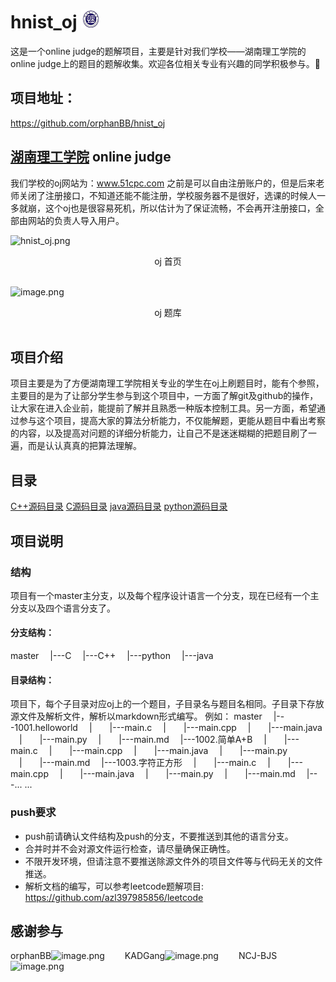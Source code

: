 # hnist_oj <a href="http://www.hnist.cn"><img src="hnist_logo.png" style="width:30px;"></a>




这是一个online judge的题解项目，主要是针对我们学校——湖南理工学院的online judge上的题目的题解收集。欢迎各位相关专业有兴趣的同学积极参与。🙏

## 项目地址：
https://github.com/orphanBB/hnist_oj

## [湖南理工学院](http://www.hnist.cn) online judge
我们学校的oj网站为：www.51cpc.com
之前是可以自由注册账户的，但是后来老师关闭了注册接口，不知道还能不能注册，学校服务器不是很好，选课的时候人一多就崩，这个oj也是很容易死机，所以估计为了保证流畅，不会再开注册接口，全部由网站的负责人导入用户。

![hnist_oj.png](http://47.106.131.194:8090/upload/2020/2/hnist_oj-b090ae5ef93b4473aa79f1607122a5c7.png)
<center>oj 首页</center><br />

![image.png](http://47.106.131.194:8090/upload/2020/2/image-1dd2944b9eaf4000aef281619a2063cc.png)
<center>oj 题库</center><br />

## 项目介绍

项目主要是为了方便湖南理工学院相关专业的学生在oj上刷题目时，能有个参照，主要目的是为了让部分学生参与到这个项目中，一方面了解git及github的操作，让大家在进入企业前，能提前了解并且熟悉一种版本控制工具。另一方面，希望通过参与这个项目，提高大家的算法分析能力，不仅能解题，更能从题目中看出考察的内容，以及提高对问题的详细分析能力，让自己不是迷迷糊糊的把题目刷了一遍，而是认认真真的把算法理解。

## 目录

[C++源码目录](https://github.com/orphanBB/hnist_oj/tree/cpp)
[C源码目录](https://github.com/orphanBB/hnist_oj/tree/c)
[java源码目录](https://github.com/orphanBB/hnist_oj/tree/java)
[python源码目录](https://github.com/orphanBB/hnist_oj/tree/python)

## 项目说明

### 结构
项目有一个master主分支，以及每个程序设计语言一个分支，现在已经有一个主分支以及四个语言分支了。
#### 分支结构：
master
&emsp;|---C
&emsp;|---C++
&emsp;|---python
&emsp;|---java

#### 目录结构：
项目下，每个子目录对应oj上的一个题目，子目录名与题目名相同。子目录下存放源文件及解析文件，解析以markdown形式编写。
例如：
master
&emsp;|---1001.helloworld
&emsp;|&emsp;&emsp;|---main.c
&emsp;|&emsp;&emsp;|---main.cpp
&emsp;|&emsp;&emsp;|---main.java
&emsp;|&emsp;&emsp;|---main.py
&emsp;|&emsp;&emsp;|---main.md
&emsp;|---1002.简单A+B
&emsp;|&emsp;&emsp;|---main.c
&emsp;|&emsp;&emsp;|---main.cpp
&emsp;|&emsp;&emsp;|---main.java
&emsp;|&emsp;&emsp;|---main.py
&emsp;|&emsp;&emsp;|---main.md
&emsp;|---1003.字符正方形
&emsp;|&emsp;&emsp;|---main.c
&emsp;|&emsp;&emsp;|---main.cpp
&emsp;|&emsp;&emsp;|---main.java
&emsp;|&emsp;&emsp;|---main.py
&emsp;|&emsp;&emsp;|---main.md
&emsp;|---... ...

### push要求
* push前请确认文件结构及push的分支，不要推送到其他的语言分支。
* 合并时并不会对源文件运行检查，请尽量确保正确性。
* 不限开发环境，但请注意不要推送除源文件外的项目文件等与代码无关的文件推送。
*  解析文档的编写，可以参考leetcode题解项目: https://github.com/azl397985856/leetcode

## 感谢参与
orphanBB![image.png](http://47.106.131.194:8090/upload/2020/2/image-fdca7e6f8252424888b130c6b8357d1b.png) &emsp;&emsp;KADGang![image.png](http://47.106.131.194:8090/upload/2020/2/image-bdbf18d70be245f3b24ac4a643ee4fc0.png) &emsp;&emsp;NCJ-BJS![image.png](http://47.106.131.194:8090/upload/2020/2/image-87db42c39ed944aca009a0c523885c15.png)